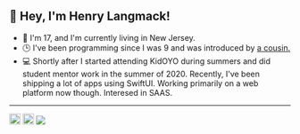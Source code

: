 <h2>👋 Hey, I'm Henry Langmack!</h2>  
<ul>
    <li>📍 I'm 17, and I'm currently living in New Jersey. </li>
    <li>🕒 I've been programming since I was 9 and was introduced by <a href="https://github.com/SpexGuy">a cousin.</a></li>
    <li>💻 Shortly after I started attending KidOYO during summers and did student mentor work in the summer of 2020. Recently, I've been shipping a lot of apps using SwiftUI. Working primarily on a web platform now though. Interesed in SAAS.</li>
</ul>

<hr>

<p>
<img height="20px" src="https://img.shields.io/badge/henrylang%237718-%237289DA.svg?style=flat-square&logo=discord&logoColor=white"></img>
<img height="20px" src="https://img.shields.io/badge/henry.langmack@gmail.com-D14836?style=flat-square&logo=gmail&logoColor=white"></img>
<img src="https://komarev.com/ghpvc/?username=henry-lang&color=grey&style=flat-square"></img>
</p>


